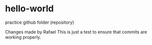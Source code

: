 # hello-world
practice github folder (repository)

Changes made by Rafael
This is just a test to ensure that commits are working properly.
